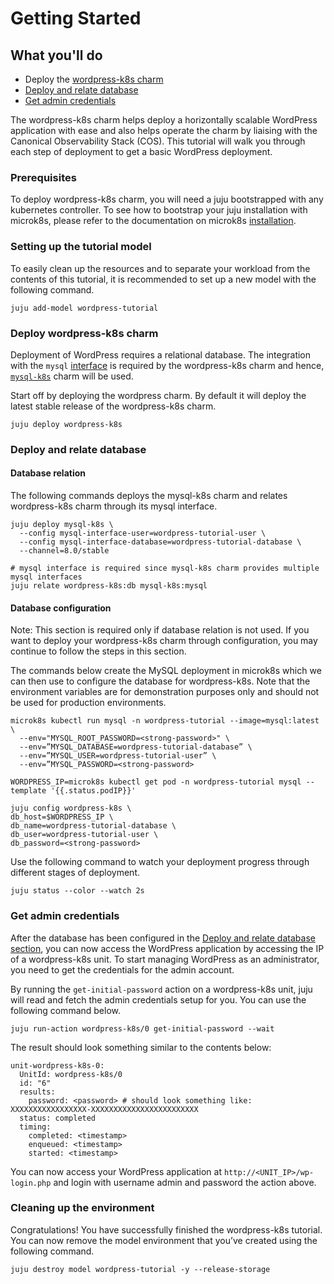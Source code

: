 # Getting Started

## What you'll do

- Deploy the [wordpress-k8s charm](https://charmhub.io/wordpress-k8s)
- [Deploy and relate database](#deploy-and-relate-database)
- [Get admin credentials](#get-admin-credentials)

The wordpress-k8s charm helps deploy a horizontally scalable WordPress application with ease and
also helps operate the charm by liaising with the Canonical Observability Stack (COS). This
tutorial will walk you through each step of deployment to get a basic WordPress deployment.

### Prerequisites

To deploy wordpress-k8s charm, you will need a juju bootstrapped with any kubernetes controller.
To see how to bootstrap your juju installation with microk8s, please refer to the documentation
on microk8s [installation](https://juju.is/docs/olm/microk8s).

### Setting up the tutorial model

To easily clean up the resources and to separate your workload from the contents of this tutorial,
it is recommended to set up a new model with the following command.

```
juju add-model wordpress-tutorial
```

### Deploy wordpress-k8s charm

Deployment of WordPress requires a relational database. The integration with the 
`mysql` [interface](https://juju.is/docs/sdk/integration) is required by the wordpress-k8s 
charm and hence, [`mysql-k8s`](https://charmhub.io/mysql-k8s) charm will be used.

Start off by deploying the wordpress charm. By default it will deploy the latest stable release of
the wordpress-k8s charm.

```
juju deploy wordpress-k8s
```

### Deploy and relate database

#### Database relation

The following commands deploys the mysql-k8s charm and relates wordpress-k8s charm through its mysql
interface.

```
juju deploy mysql-k8s \
  --config mysql-interface-user=wordpress-tutorial-user \
  --config mysql-interface-database=wordpress-tutorial-database \
  --channel=8.0/stable

# mysql interface is required since mysql-k8s charm provides multiple mysql interfaces
juju relate wordpress-k8s:db mysql-k8s:mysql
```

#### Database configuration

Note: This section is required only if database relation is not used. If you want to deploy your
wordpress-k8s charm through configuration, you may continue to follow the steps in this section.

The commands below create the MySQL deployment in microk8s which we can then use to configure the
database for wordpress-k8s. Note that the environment variables are for demonstration purposes only
and should not be used for production environments.

```
microk8s kubectl run mysql -n wordpress-tutorial --image=mysql:latest \
  --env="MYSQL_ROOT_PASSWORD=<strong-password>" \
  --env=”MYSQL_DATABASE=wordpress-tutorial-database” \
  --env=”MYSQL_USER=wordpress-tutorial-user” \
  --env=”MYSQL_PASSWORD=<strong-password>

WORDPRESS_IP=microk8s kubectl get pod -n wordpress-tutorial mysql --template '{{.status.podIP}}'

juju config wordpress-k8s \
db_host=$WORDPRESS_IP \
db_name=wordpress-tutorial-database \
db_user=wordpress-tutorial-user \
db_password=<strong-password>
```

Use the following command to watch your deployment progress through different stages of deployment.

```
juju status --color --watch 2s
```

### Get admin credentials

After the database has been configured in the
[Deploy and relate database section](#deploy-and-relate-database), you can now access the WordPress
application by accessing the IP of a wordpress-k8s unit. To start managing WordPress as an
administrator, you need to get the credentials for the admin account.

By running the `get-initial-password` action on a wordpress-k8s unit, juju will read and fetch the
admin credentials setup for you. You can use the following command below.

```
juju run-action wordpress-k8s/0 get-initial-password --wait
```

The result should look something similar to the contents below:

```
unit-wordpress-k8s-0:
  UnitId: wordpress-k8s/0
  id: "6"
  results:
    password: <password> # should look something like: XXXXXXXXXXXXXXXXX-XXXXXXXXXXXXXXXXXXXXXXXX
  status: completed
  timing:
    completed: <timestamp>
    enqueued: <timestamp>
    started: <timestamp>
```

You can now access your WordPress application at `http://<UNIT_IP>/wp-login.php` and login with
username admin and password the action above.

### Cleaning up the environment

Congratulations! You have successfully finished the wordpress-k8s tutorial. You can now remove the
model environment that you’ve created using the following command.

```
juju destroy model wordpress-tutorial -y --release-storage
```